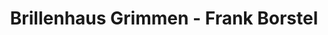 ---
title: "Brillenhaus Grimmen - Frank Borstel"
url: /grimmen/brillenhaus-grimmen-frank-borstel/
shop: Optiker
---